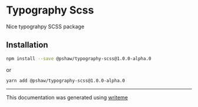# Typography Scss

Nice typograhpy SCSS package

## Installation

```bash
npm install --save @pshaw/typography-scss@1.0.0-alpha.0
```
or
```bash
yarn add @pshaw/typography-scss@1.0.0-alpha.0
```

---
This documentation was generated using [writeme](https://www.npmjs.com/package/@pshaw/writeme)
